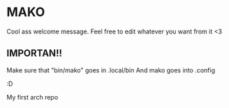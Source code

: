 # MAKO
Cool ass welcome message. Feel free to edit whatever you want from it &lt;3

## IMPORTAN!!
Make sure that "bin/mako" goes in .local/bin
And mako goes into .config 

:D

My first arch repo
